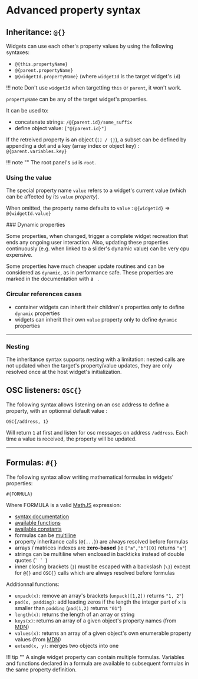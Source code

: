 # Advanced property syntax

## Inheritance: `@{}`

Widgets can use each other's property values by using the following syntaxes:

- `@{this.propertyName}`
- `@{parent.propertyName}`
- `@{widgetId.propertyName}` (where `widgetId` is the target widget's `id`)

!!! note
    Don't use `widgetId` when targetting `this` or `parent`, it won't work.   

`propertyName` can be any of the target widget's properties.

It can be used to:

- concatenate strings: `/@{parent.id}/some_suffix`
- define object value:   `["@{parent.id}"]`

If the retreived property is an object (`[] / {}`), a subset can be defined by appending a dot and a key (array index or object key) : `@{parent.variables.key}`

!!! note ""
    The root panel's `id` is `root`.

### Using the value

The special property name `value`<i class="dynamic-prop-icon" title="dynamic"></i> refers to a widget's current value (which can be affected by its `value` *property*).

When omitted, the property name defaults to `value` : `@{widgetId}` => `@{widgetId.value}`

### Dynamic properties

Some properties, when changed, trigger a complete widget recreation that ends any ongoing user interaction. Also, updating these properties continuously (e.g. when linked to a slider's dynamic value) can be very cpu expensive.

Some properties have much cheaper update routines and can be considered as `dynamic`, as in performance safe. These properties are marked in the documentation with a ` `<i class="dynamic-prop-icon" title="dynamic"></i>.


### Circular references cases

- container widgets can inherit their children's properties only to define `dynamic` properties
- widgets can inherit their own `value`<i class="dynamic-prop-icon" title="dynamic"></i> property only to define `dynamic` properties

----

### Nesting

The inheritance syntax supports nesting with a limitation: nested calls are not updated when the target's property/value updates, they are only resolved once at the host widget's initialization.


## OSC listeners: `OSC{}`

The following syntax allows listening on an osc address to define a property, with an optionnal default value :

```
OSC{/address, 1}
```
Will return `1` at first and listen for osc messages on address `/address`. Each time a value is received, the property will be updated.

----

## Formulas: `#{}`

The following syntax allow writing mathematical formulas in widgets' properties:

```
#{FORMULA}
```

Where FORMULA is a valid [MathJS](http://mathjs.org/docs/expressions/syntax.html) expression:

- [syntax documentation](http://mathjs.org/docs/expressions/syntax.html)
- [available functions](http://mathjs.org/docs/reference/functions.html)
- [available constants](http://mathjs.org/docs/reference/constants.html)
- formulas can be [multiline](http://mathjs.org/docs/expressions/syntax.html#multiline-expressions)
- property inheritance calls (`@{...}`) are always resolved before formulas
- arrays / matrices indexes are **zero-based** (ie `["a","b"][0]` returns `"a"`)
- strings can be multiline when enclosed in backticks instead of double quotes (``` ` `  ```)
- inner closing brackets (`}`) must be escaped with a backslash (`\}`) except for `@{}` and `OSC{}` calls which are always resolved before formulas

Additionnal functions:

- `unpack(x)`: remove an array's brackets (`unpack([1,2])` returns `"1, 2"`)
- `pad(x, padding)`: add leading zeros if the length the integer part of `x` is smaller than `padding` (`pad(1,2)` returns `"01"`)
- `length(x)`: returns the length of an array or string
- `keys(x)`: returns an array of a given object's property names (from [MDN](https://developer.mozilla.org/en-US/docs/Web/JavaScript/Reference/Global_Objects/Object/keys))
- `values(x)`: returns an array of a given object's own enumerable property values (from [MDN](https://developer.mozilla.org/en-US/docs/Web/JavaScript/Reference/Global_Objects/Object/values))
- `extend(x, y)`: merges two objects into one

!!! tip ""
    A single widget property can contain multiple formulas. Variables and functions declared in a formula are available to subsequent formulas in the same property definition.
